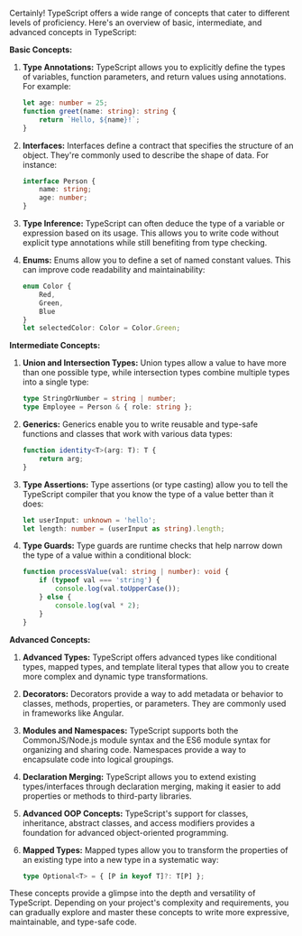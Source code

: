 Certainly! TypeScript offers a wide range of concepts that cater to different levels of proficiency. Here's an overview of basic, intermediate, and advanced concepts in TypeScript:

**Basic Concepts:**

1. **Type Annotations:** TypeScript allows you to explicitly define the types of variables, function parameters, and return values using annotations. For example:
   ```typescript
   let age: number = 25;
   function greet(name: string): string {
       return `Hello, ${name}!`;
   }
   ```

2. **Interfaces:** Interfaces define a contract that specifies the structure of an object. They're commonly used to describe the shape of data. For instance:
   ```typescript
   interface Person {
       name: string;
       age: number;
   }
   ```

3. **Type Inference:** TypeScript can often deduce the type of a variable or expression based on its usage. This allows you to write code without explicit type annotations while still benefiting from type checking.

4. **Enums:** Enums allow you to define a set of named constant values. This can improve code readability and maintainability:
   ```typescript
   enum Color {
       Red,
       Green,
       Blue
   }
   let selectedColor: Color = Color.Green;
   ```

**Intermediate Concepts:**

1. **Union and Intersection Types:** Union types allow a value to have more than one possible type, while intersection types combine multiple types into a single type:
   ```typescript
   type StringOrNumber = string | number;
   type Employee = Person & { role: string };
   ```

2. **Generics:** Generics enable you to write reusable and type-safe functions and classes that work with various data types:
   ```typescript
   function identity<T>(arg: T): T {
       return arg;
   }
   ```

3. **Type Assertions:** Type assertions (or type casting) allow you to tell the TypeScript compiler that you know the type of a value better than it does:
   ```typescript
   let userInput: unknown = 'hello';
   let length: number = (userInput as string).length;
   ```

4. **Type Guards:** Type guards are runtime checks that help narrow down the type of a value within a conditional block:
   ```typescript
   function processValue(val: string | number): void {
       if (typeof val === 'string') {
           console.log(val.toUpperCase());
       } else {
           console.log(val * 2);
       }
   }
   ```

**Advanced Concepts:**

1. **Advanced Types:** TypeScript offers advanced types like conditional types, mapped types, and template literal types that allow you to create more complex and dynamic type transformations.

2. **Decorators:** Decorators provide a way to add metadata or behavior to classes, methods, properties, or parameters. They are commonly used in frameworks like Angular.

3. **Modules and Namespaces:** TypeScript supports both the CommonJS/Node.js module syntax and the ES6 module syntax for organizing and sharing code. Namespaces provide a way to encapsulate code into logical groupings.

4. **Declaration Merging:** TypeScript allows you to extend existing types/interfaces through declaration merging, making it easier to add properties or methods to third-party libraries.

5. **Advanced OOP Concepts:** TypeScript's support for classes, inheritance, abstract classes, and access modifiers provides a foundation for advanced object-oriented programming.

6. **Mapped Types:** Mapped types allow you to transform the properties of an existing type into a new type in a systematic way:
   ```typescript
   type Optional<T> = { [P in keyof T]?: T[P] };
   ```

These concepts provide a glimpse into the depth and versatility of TypeScript. Depending on your project's complexity and requirements, you can gradually explore and master these concepts to write more expressive, maintainable, and type-safe code.